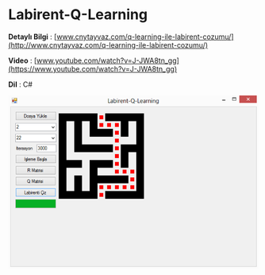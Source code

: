 # Labirent-Q-Learning

**Detaylı Bilgi** : [www.cnytayvaz.com/q-learning-ile-labirent-cozumu/](http://www.cnytayvaz.com/q-learning-ile-labirent-cozumu/)
 
**Video** : [www.youtube.com/watch?v=J-JWA8tn_gg](https://www.youtube.com/watch?v=J-JWA8tn_gg)
 
**Dil** : C#
 
 ![Labirent-Q-Learning](https://github.com/cnytayvaz/Labirent-Q-Learning/blob/master/Q-Learning-Labirent.png)
